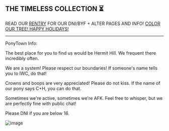 ## THE TIMELESS COLLECTION ⏳

READ OUR [RENTRY](https://rentry.co/timelesscol) FOR OUR DNI/BYF + ALTER PAGES AND INFO!
[COLOR OUR TREE! HAPPY HOLIDAYS!]((https://colormytree.me/2024/01JE48XCK8297322KFKQ064HVY))

***

PonyTown Info:

The best place for you to find us would be Hermit Hill. We frequent there incredibly often.

We are a system! Please respect our boundaries! If someone's name tells you to IWC, do that!

Crowns and boops are very appreciated! Please do not kiss. If the name of our pony says C+H, you can do that.

Sometimes we're active, sometimes we're AFK. Feel free to whisper, but we are perfectly fine with public chat!

Please DNI if you are below 16.

![image](https://github.com/user-attachments/assets/44e8e057-ba36-4a9d-b425-8ca8796dd4dd)


<!--
**TimelessCol/TimelessCol** is a ✨ _special_ ✨ repository because its `README.md` (this file) appears on your GitHub profile.

Here are some ideas to get you started:

- 🔭 I’m currently working on ...
- 🌱 I’m currently learning ...
- 👯 I’m looking to collaborate on ...
- 🤔 I’m looking for help with ...
- 💬 Ask me about ...
- 📫 How to reach me: ...
- 😄 Pronouns: ...
- ⚡ Fun fact: ...
-->
